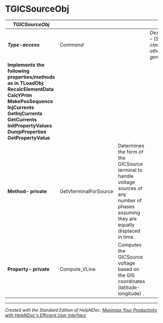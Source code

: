 # TGICSourceObj

| ***TGICSourceObj*** |  |  |  |
| --- | --- | --- | --- |
| ***Type-access*** | *Command* |  | *Description – (Specific class) otherwise generic* |
| **Implements the following properties/methods as in TLoadObj:** **RecalcElementData** **CalcYPrim** **MakePosSequence** **InjCurrents** **GetInjCurrents** **GetCurrents** **InitPropertyValues** **DumpProperties** **GetPropertyValue** |  |  |  |
| **Method- private** | GetVterminalForSource | Determines the form of the GICSource terminal to handle voltage sources of any number of phases assuming they are equally displaced in time. |  |
| **Property- private** | Compute\_VLine | Computes the GICSource voltage based on the GIS coordinates (latitude-longitude) . |  |



***
_Created with the Standard Edition of HelpNDoc: [Maximize Your Productivity with HelpNDoc's Efficient User Interface](<https://www.helpndoc.com/feature-tour/stunning-user-interface/>)_
